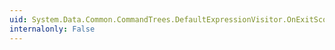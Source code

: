 ```yaml
---
uid: System.Data.Common.CommandTrees.DefaultExpressionVisitor.OnExitScope
internalonly: False
---
```

